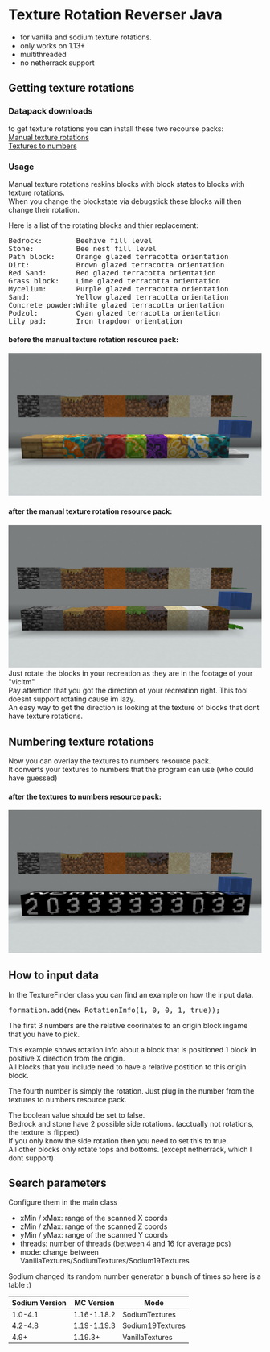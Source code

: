# Texture Rotation Reverser Java
- for vanilla and sodium texture rotations.
- only works on 1.13+
- multithreaded
- no netherrack support

## Getting texture rotations

### Datapack downloads

to get texture rotations you can install these two recourse packs:\
[Manual texture rotations](https://github.com/19MisterX98/TextureRotations/releases/download/1/Manual_texture_rotations.zip) \
[Textures to numbers](https://github.com/19MisterX98/TextureRotations/releases/download/1/Textures_to_numbers.zip)

### Usage
Manual texture rotations reskins blocks with block states to blocks with texture rotations. \
When you change the blockstate via debugstick these blocks will then change their rotation. 

Here is a list of the rotating blocks and thier replacement: 

<pre>
Bedrock:        Beehive fill level
Stone:          Bee nest fill level
Path block:     Orange glazed terracotta orientation
Dirt:           Brown glazed terracotta orientation
Red Sand:       Red glazed terracotta orientation
Grass block:    Lime glazed terracotta orientation
Mycelium:       Purple glazed terracotta orientation
Sand:           Yellow glazed terracotta orientation
Concrete powder:White glazed terracotta orientation
Podzol:         Cyan glazed terracotta orientation
Lily pad:       Iron trapdoor orientation
</pre>
#### before the manual texture rotation resource pack:
![image couldnt load](no_pack.png)
#### after the manual texture rotation resource pack:
![image couldnt load](manual_rotation_pack.png)
Just rotate the blocks in your recreation as they are in the footage of your "vicitm" \
Pay attention that you got the direction of your recreation right. This tool doesnt support rotating cause im lazy. \
An easy way to get the direction is looking at the texture of blocks that dont have texture rotations.

## Numbering texture rotations

Now you can overlay the textures to numbers resource pack. \
It converts your textures to numbers that the program can use (who could have guessed)
#### after the textures to numbers resource pack:
![image couldnt load](textures_to_numbers_pack.png)

## How to input data
In the TextureFinder class you can find an example on how the input data.
<pre>
formation.add(new RotationInfo(1, 0, 0, 1, true));
</pre>
The first 3 numbers are the relative coorinates to an origin block ingame that you have to pick.

This example shows rotation info about a block that is positioned 1 block in positive X direction from the origin. \
All blocks that you include need to have a relative postition to this origin block.

The fourth number is simply the rotation. Just plug in the number from the textures to numbers resource pack.

The boolean value should be set to false. \
Bedrock and stone have 2 possible side rotations. (acctually not rotations, the texture is flipped) \
If you only know the side rotation then you need to set this to true. \
All other blocks only rotate tops and bottoms.  (except netherrack, which I dont support)

## Search parameters
Configure them in the main class
- xMin / xMax: range of the scanned X coords
- zMin / zMax: range of the scanned Z coords
- yMin / yMax: range of the scanned Y coords
- threads: number of threads (between 4 and 16 for average pcs)
- mode: change between VanillaTextures/SodiumTextures/Sodium19Textures

Sodium changed its random number generator a bunch of times so here is a table :)

| Sodium Version | MC Version  | Mode             |
|----------------|-------------|------------------|
| 1.0-4.1        | 1.16-1.18.2 | SodiumTextures   |
| 4.2-4.8        | 1.19-1.19.3 | Sodium19Textures |
| 4.9+           | 1.19.3+     | VanillaTextures  |







